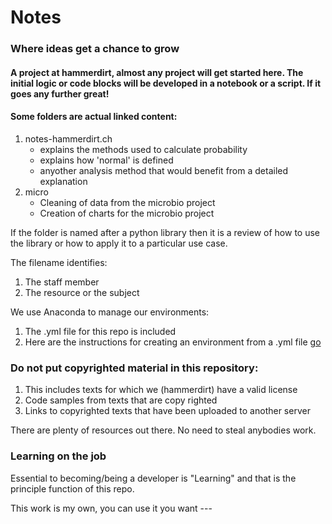 # Notes
### Where ideas get a chance to grow
#### A project at hammerdirt, almost any project will get started here. The initial logic or code blocks will be developed in a notebook or a script. If it goes any further great!

#### Some folders are actual linked content:

1. notes-hammerdirt.ch
   - explains the methods used to calculate probability
   - explains how 'normal' is defined
   - anyother analysis method that would benefit from a detailed explanation
2. micro
   - Cleaning of data from the microbio project
   - Creation of charts for the microbio project

If the folder is named after a python library then it is a review of how to use the library or how to apply it to a particular use case.

The filename identifies:

1. The staff member
2. The resource or the subject

We use Anaconda to manage our environments:

1. The .yml file for this repo is included
2. Here are the instructions for creating an environment from a .yml file [go](https://conda.io/docs/user-guide/tasks/manage-environments.html#creating-an-environment-from-an-environment-yml-file)

### Do not put copyrighted material in this repository:

1. This includes texts for which we (hammerdirt) have a valid license
2. Code samples from texts that are copy righted
3. Links to copyrighted texts that have been uploaded to another server

There are plenty of resources out there. No need to steal anybodies work.

### Learning on the job 

Essential to becoming/being a developer is "Learning" and that is the principle function of this repo.

This work is my own, you can use it you want ---
